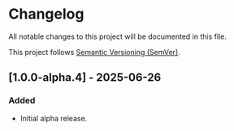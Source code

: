 # Changelog

All notable changes to this project will be documented in this file.

This project follows [Semantic Versioning (SemVer)](https://semver.org/).

## [1.0.0-alpha.4] - 2025-06-26

### Added

- Initial alpha release.
